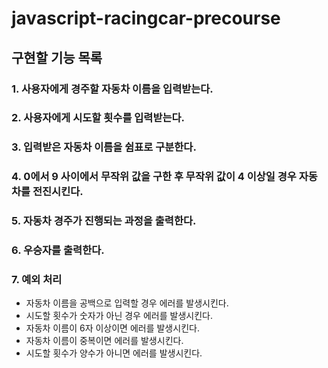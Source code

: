 # javascript-racingcar-precourse

## 구현할 기능 목록

### 1. 사용자에게 경주할 자동차 이름을 입력받는다.

### 2. 사용자에게 시도할 횟수를 입력받는다.

### 3. 입력받은 자동차 이름을 쉼표로 구분한다.

### 4. 0에서 9 사이에서 무작위 값을 구한 후 무작위 값이 4 이상일 경우 자동차를 전진시킨다.

### 5. 자동차 경주가 진행되는 과정을 출력한다.

### 6. 우승자를 출력한다.

### 7. 예외 처리

- 자동차 이름을 공백으로 입력할 경우 에러를 발생시킨다.
- 시도할 횟수가 숫자가 아닌 경우 에러를 발생시킨다.
- 자동차 이름이 6자 이상이면 에러를 발생시킨다.
- 자동차 이름이 중복이면 에러를 발생시킨다.
- 시도할 횟수가 양수가 아니면 에러를 발생시킨다.
